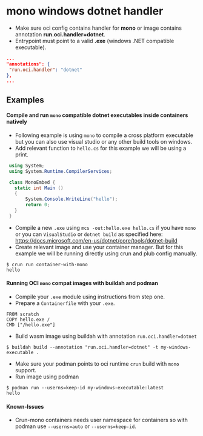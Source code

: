 # mono windows dotnet handler
* Make sure oci config contains handler for **mono** or image contains annotation **run.oci.handler=dotnet**.
* Entrypoint must point to a valid **.exe** (windows .NET compatible executable).
 ```json
...
"annotations": {
  "run.oci.handler": "dotnet"
},
...
```

## Examples
#### Compile and run `mono` compatible dotnet executables inside containers natively
* Following example is using `mono` to compile a cross platform executable but you can also use visual studio or any other build tools on windows.
* Add relevant function to `hello.cs` for this example we will be using a print.
 ```c#
  using System;
  using System.Runtime.CompilerServices;

  class MonoEmbed {
	static int Main ()
	{
		System.Console.WriteLine("hello");
		return 0;
	}
  }

```
* Compile a new `.exe` using `mcs -out:hello.exe hello.cs` if you have `mono` or you can `VisualStudio` or `dotnet build` as specified here: https://docs.microsoft.com/en-us/dotnet/core/tools/dotnet-build
* Create relevant image and use your container manager. But for this example we will be running directly using crun and plub config manually.
```console
$ crun run container-with-mono
hello
```

#### Running OCI `mono` compat images with buildah and podman
* Compile your `.exe` module using instructions from step one.
* Prepare a `Containerfile` with your `.exe`.
 ```Containerfile
 FROM scratch
COPY hello.exe /
CMD ["/hello.exe"]
 ```
* Build wasm image using buildah with annotation `run.oci.handler=dotnet`
```console
$ buildah build --annotation "run.oci.handler=dotnet" -t my-windows-executable .
```
* Make sure your podman points to oci runtime `crun` build with `mono` support.
* Run image using podman
```console
$ podman run --userns=keep-id my-windows-executable:latest
hello
```

#### Known-Issues
* Crun-mono containers needs user namespace for containers so with podman use `--userns=auto` or `--userns=keep-id`.
